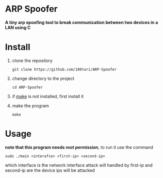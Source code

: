 # ARP Spoofer
**A tiny arp spoofing tool to break communication between two devices in a LAN using C**

# Install
1. clone the repository
   
    ```git clone https://github.com/100tari/ARP-Spoofer```
  
3. change directory to the project

    ```cd ARP-Spoofer```
   
5. if [make](https://www.gnu.org/software/make/manual/make.html) is not installed, first install it
6. make the program
   
    ```make```
   
# Usage
**note that this program needs root permission**, to run it use the command

```sudo ./main <interafce> <first-ip> <second-ip> ```

which interface is the network interface attack will handled by
first-ip and second-ip are the device ips will be attacked



